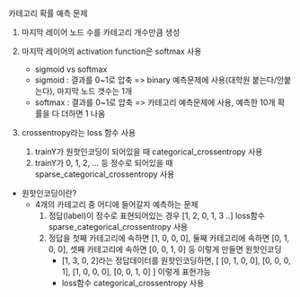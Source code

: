 카테고리 확률 예측 문제

1. 마지막 레이어 노드 수를 카테고리 개수만큼 생성
   
2. 마지막 레이어의 activation function은 softmax 사용
   - sigmoid vs softmax
   - sigmoid : 결과를 0~1로 압축 => binary 예측문제에 사용(대학원 붙는다/안붙는다), 마지막 노드 갯수는 1개
   - softmax : 결과를 0~1로 압축 => 카테고리 예측문제에 사용, 예측한 10개 확률을 다 더하면 1 나옴

3. crossentropy라는 loss 함수 사용
   1. trainY가 원핫인코딩이 되어있을 때 categorical_crossentropy 사용
   2. trainY가 0, 1, 2, ... 등 정수로 되어있을 때 sparse_categorical_crossentropy 사용

- 원핫인코딩이란?
  - 4개의 카테고리 중 어디에 들어갈지 예측하는 문제
    1. 정답(label)이 정수로 표현되어있는 경우  [1, 2, 0, 1, 3 ..] loss함수 sparse_categorical_crossentropy 사용
    2. 정답을 첫째 카테고리에 속하면 [1, 0, 0, 0], 둘째 카테고리에 속하면 [0, 1, 0, 0], 셋째 카테고리에 속하면 [0, 0, 1, 0] 등 이렇게 만들면 원핫인코딩
        - [1, 3, 0, 2]라는 정답데이터를 원핫인코딩하면, [ [0, 1, 0, 0], [0, 0, 0, 1], [1, 0, 0, 0], [0, 0, 1, 0] ] 이렇게 표현가능
        - loss함수 categorical_crossentropy 사용
